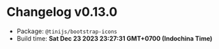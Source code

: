 # Changelog v0.13.0

- Package: `@tinijs/bootstrap-icons`
- Build time: **Sat Dec 23 2023 23:27:31 GMT+0700 (Indochina Time)**

